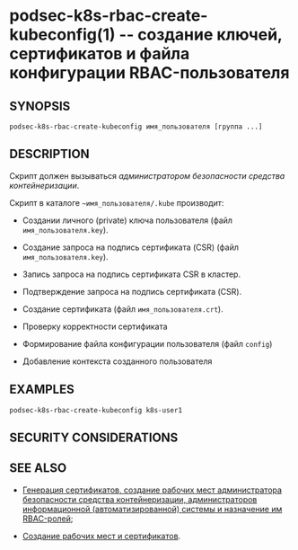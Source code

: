 podsec-k8s-rbac-create-kubeconfig(1) -- создание ключей, сертификатов и файла конфигурации RBAC-пользователя
================================

## SYNOPSIS

`podsec-k8s-rbac-create-kubeconfig имя_пользователя [группа ...]`

## DESCRIPTION

Скрипт должен вызываться *администратором безопасности средства контейнеризации*.

Скрипт в каталоге `~имя_пользователя/.kube` производит:

- Создании личного (private) ключа пользователя (файл `имя_пользователя.key`).

- Создание запроса на подпись сертификата (CSR) (файл `имя_пользователя.key`).

- Запись запроса на подпись сертификата CSR в кластер.

- Подтверждение запроса на подпись сертификата (CSR).

- Создание сертификата (файл `имя_пользователя.crt`).

- Проверку корректности сертификата

- Формирование файла конфигурации пользователя (файл `config`)

- Добавление контекста созданного пользователя

## EXAMPLES

`podsec-k8s-rbac-create-kubeconfig k8s-user1`

## SECURITY CONSIDERATIONS

## SEE ALSO

- [Генерация сертификатов, создание рабочих мест администратора безопасности средства контейнеризации, администраторов информационной (автоматизированной) системы и назначение им RBAC-ролей](https://github.com/alt-cloud/podsec/blob/master/k8s/RBAC/addUser/README.md);

- [Создание рабочих мест и сертификатов](https://github.com/alt-cloud/podsec/blob/master/k8s/RBAC/addUser/clusterroleBinding.md).
